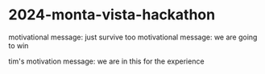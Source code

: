 # 2024-monta-vista-hackathon

motivational message: just survive
too motivational message: we are going to win

tim's motivation message: we are in this for the experience